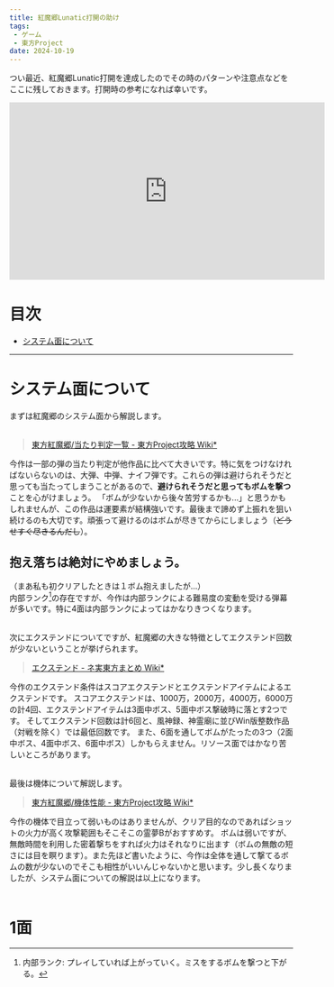 ```yaml
---
title: 紅魔郷Lunatic打開の助け
tags:
 - ゲーム
 - 東方Project
date: 2024-10-19
---
```


つい最近、紅魔郷Lunatic打開を達成したのでその時のパターンや注意点などをここに残しておきます。打開時の参考になれば幸いです。

<iframe width="560" height="315" src="https://www.youtube.com/embed/EpTwk4FYxb0?si=_HAw5MjLCyeXn-25" title="YouTube video player" frameborder="0" allow="accelerometer; autoplay; clipboard-write; encrypted-media; gyroscope; picture-in-picture; web-share" referrerpolicy="strict-origin-when-cross-origin" allowfullscreen></iframe>


# 目次
- [システム面について](#システム面について)

---

# システム面について
まずは紅魔郷のシステム面から解説します。<br><br>

> [東方紅魔郷/当たり判定一覧 - 東方Project攻略 Wiki*](https://wikiwiki.jp/thk/%E7%B4%85/%E5%88%A4%E5%AE%9A)

今作は一部の弾の当たり判定が他作品に比べて大きいです。特に気をつけなければないらないのは、大弾、中弾、ナイフ弾です。これらの弾は避けられそうだと思っても当たってしまうことがあるので、**避けられそうだと思ってもボムを撃つ**ことを心がけましょう。
「ボムが少ないから後々苦労するかも...」と思うかもしれませんが、この作品は運要素が結構強いです。最後まで諦めず上振れを狙い続けるのも大切です。頑張って避けるのはボムが尽きてからにしましょう（~~どうせすぐ尽きるんだし~~）。
## 抱え落ちは絶対にやめましょう。
（まあ私も初クリアしたときは１ボム抱えましたが...）<br>
内部ランク[^1]の存在ですが、今作は内部ランクによる難易度の変動を受ける弾幕が多いです。特に4面は内部ランクによってはかなりきつくなります。
<br><br>

次にエクステンドについてですが、紅魔郷の大きな特徴としてエクステンド回数が少ないということが挙げられます。

> [エクステンド - ネ実東方まとめ Wiki*](https://wikiwiki.jp/ogametoho/%E3%82%A8%E3%82%AF%E3%82%B9%E3%83%86%E3%83%B3%E3%83%89)

今作のエクステンド条件はスコアエクステンドとエクステンドアイテムによるエクステンドです。
スコアエクステンドは、1000万，2000万，4000万，6000万の計4回、エクステンドアイテムは3面中ボス、5面中ボス撃破時に落とす2つです。
そしてエクステンド回数は計6回と、風神録、神霊廟に並びWin版整数作品（対戦を除く）では最低回数です。
また、6面を通してボムがたったの3つ（2面中ボス、4面中ボス、6面中ボス）しかもらえません。リソース面ではかなり苦しいところがあります。<br><br>

最後は機体について解説します。

> [東方紅魔郷/機体性能 - 東方Project攻略 Wiki*](https://wikiwiki.jp/thk/%E7%B4%85/Player)

今作の機体で目立って弱いものはありませんが、クリア目的なのであればショットの火力が高く攻撃範囲もそこそこの霊夢Bがおすすめす。
ボムは弱いですが、無敵時間を利用した密着撃ちをすれば火力はそれなりに出ます（ボムの無敵の短さには目を瞑ります）。また先ほど書いたように、今作は全体を通して撃てるボムの数が少ないのでそこも相性がいいんじゃないかと思います。少し長くなりましたが、システム面についての解説は以上になります。
<br><br>

[^1]: 内部ランク: プレイしていれば上がっていく。ミスをするボムを撃つと下がる。


# 1面
